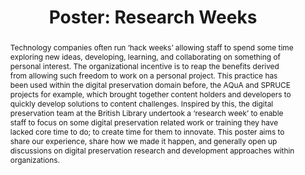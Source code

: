 ---
abstract: Technology companies often run ‘hack weeks’ allowing staff to spend some
  time exploring new ideas, developing, learning, and collaborating on something of
  personal interest. The organizational incentive is to reap the benefits derived
  from allowing such freedom to work on a personal project. This practice has been
  used within the digital preservation domain before, the AQuA and SPRUCE projects
  for example, which brought together content holders and developers to quickly develop
  solutions to content challenges. Inspired by this, the digital preservation team
  at the British Library undertook a ‘research week’ to enable staff to focus on some
  digital preservation related work or training they have lacked core time to do;
  to create time for them to innovate. This poster aims to share our experience, share
  how we made it happen, and generally open up discussions on digital preservation
  research and development approaches within organizations.
creators:
- Peter May
date: null
document_url: https://az659834.vo.msecnd.net/eventsairwesteuprod/production-inconference-public/ee75a21f33a84ef18209da00d12c0996
grand_parent: iPRES
institutions:
- British Library
keywords:
- research
- innovation
- hack week
- training
landing_page_url: null
language: eng
layout: publication
license: CC-BY 4.0 International
notes_url: null
parent: iPRES 2022
publication_type: poster
size: null
slides_url: null
source_name: iPRES
stream_url: null
title: 'Poster: Research Weeks'
year: 2022
---